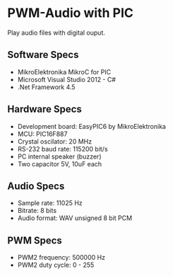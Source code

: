 # PWM-Audio with PIC
Play audio files with digital ouput.

## Software Specs
- MikroElektronika MikroC for PIC
- Microsoft Visual Studio 2012 - C#
- .Net Framework 4.5 

## Hardware Specs
- Development board: EasyPIC6 by MikroElektronika
- MCU: PIC16F887
- Crystal oscilator: 20 MHz
- RS-232 baud rate: 115200 bit/s
- PC internal speaker (buzzer)
- Two capacitor 5V, 10uF each 

## Audio Specs
- Sample rate: 11025 Hz
- Bitrate: 8 bits
- Audio format: WAV unsigned 8 bit PCM

## PWM Specs
- PWM2 frequency: 500000 Hz
- PWM2 duty cycle: 0 - 255
